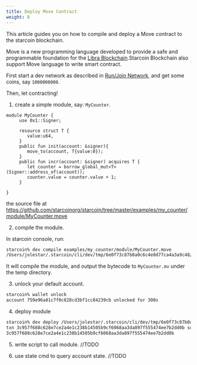 ```yaml
---
title: Deploy Move Contract
weight: 8
---
```


This article guides you on how to compile and deploy a Move contract to the starcoin blockchain.
<!--more-->

Move is a new programming language developed to provide a safe and programmable foundation for the [Libra Blockchain](https://github.com/libra/libra).Starcoin Blockchain also support Move language to write smart contract.


First start a dev network as described in [Run/Join Network](./runnetwork), and get some coins, say `1000000000`.

Then, let contracting!

1. create a simple module, say: `MyCounter`.

```move
module MyCounter {
     use 0x1::Signer;

     resource struct T {
        value:u64,
     }
     public fun init(account: &signer){
        move_to(account, T{value:0});
     }
     public fun incr(account: &signer) acquires T {
        let counter = borrow_global_mut<T>(Signer::address_of(account));
        counter.value = counter.value + 1;
     }

}
```

the source file at https://github.com/starcoinorg/starcoin/tree/master/examples/my_counter/module/MyCounter.move

2. compile the module.

In starcoin console, run:

```bash
starcoin% dev compile examples/my_counter/module/MyCounter.move
/Users/jolestar/.starcoin/cli/dev/tmp/6e0f73c87b0a0c6c4e8d77ca4a3a9c48/MyCounter.mv
```

It will compile the module, and output the bytecode to `MyCounter.mv` under the temp directory.

3. unlock your default account.

```bash
starcoin% wallet unlock
account 759e96a81c7f0c828cd3bf1cc84239cb unlocked for 300s
```

4. deploy module

```bash
starcoin% dev deploy /Users/jolestar/.starcoin/cli/dev/tmp/6e0f73c87b0a0c6c4e8d77ca4a3a9c48/MyCounter.mv
txn 3c957f688c628e7ce2a4e1c238b14505b9cf6068aa3da897f555474ee7b2dd0b submitted.
3c957f688c628e7ce2a4e1c238b14505b9cf6068aa3da897f555474ee7b2dd0b
```

5. write script to call module.
//TODO

6. use state cmd to query account state.
//TODO
